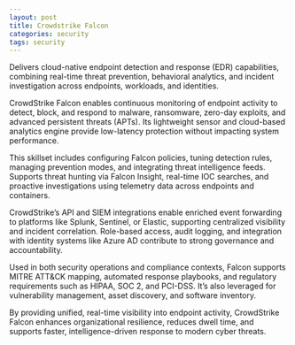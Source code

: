 ```yaml
---
layout: post
title: Crowdstrike Falcon
categories: security
tags: security
---
```


Delivers cloud-native endpoint detection and response (EDR) capabilities, combining real-time threat prevention, behavioral analytics, and incident investigation across endpoints, workloads, and identities.

<!--more-->

CrowdStrike Falcon enables continuous monitoring of endpoint activity to detect, block, and respond to malware, ransomware, zero-day exploits, and advanced persistent threats (APTs). Its lightweight sensor and cloud-based analytics engine provide low-latency protection without impacting system performance.

This skillset includes configuring Falcon policies, tuning detection rules, managing prevention modes, and integrating threat intelligence feeds. Supports threat hunting via Falcon Insight, real-time IOC searches, and proactive investigations using telemetry data across endpoints and containers.

CrowdStrike’s API and SIEM integrations enable enriched event forwarding to platforms like Splunk, Sentinel, or Elastic, supporting centralized visibility and incident correlation. Role-based access, audit logging, and integration with identity systems like Azure AD contribute to strong governance and accountability.

Used in both security operations and compliance contexts, Falcon supports MITRE ATT&CK mapping, automated response playbooks, and regulatory requirements such as HIPAA, SOC 2, and PCI-DSS. It’s also leveraged for vulnerability management, asset discovery, and software inventory.

By providing unified, real-time visibility into endpoint activity, CrowdStrike Falcon enhances organizational resilience, reduces dwell time, and supports faster, intelligence-driven response to modern cyber threats.